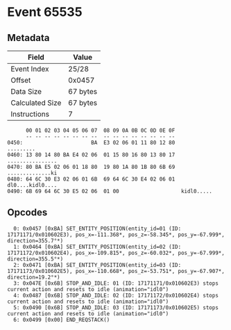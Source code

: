 # Event 65535

## Metadata

| Field           | Value    |
|-----------------|----------|
| Event Index     | 25/28    |
| Offset          | 0x0457   |
| Data Size       | 67 bytes |
| Calculated Size | 67 bytes |
| Instructions    | 7        |

```
      00 01 02 03 04 05 06 07  08 09 0A 0B 0C 0D 0E 0F
      -- -- -- -- -- -- -- --  -- -- -- -- -- -- -- --
0450:                      BA  E3 02 06 01 11 80 12 80         .........
0460: 13 80 14 80 BA E4 02 06  01 15 80 16 80 13 80 17  ................
0470: 80 BA E5 02 06 01 18 80  19 80 1A 80 1B 80 6B 69  ..............ki
0480: 64 6C 30 E3 02 06 01 6B  69 64 6C 30 E4 02 06 01  dl0....kidl0....
0490: 6B 69 64 6C 30 E5 02 06  01 00                    kidl0.....      
```

## Opcodes

```
  0: 0x0457 [0xBA] SET_ENTITY_POSITION(entity_id=01 (ID: 17171171/0x010602E3), pos_x=-111.368*, pos_z=-58.345*, pos_y=-67.999*, direction=355.7°*)
  1: 0x0464 [0xBA] SET_ENTITY_POSITION(entity_id=02 (ID: 17171172/0x010602E4), pos_x=-109.815*, pos_z=-60.032*, pos_y=-67.999*, direction=355.5°*)
  2: 0x0471 [0xBA] SET_ENTITY_POSITION(entity_id=03 (ID: 17171173/0x010602E5), pos_x=-110.668*, pos_z=-53.751*, pos_y=-67.907*, direction=19.2°*)
  3: 0x047E [0x6B] STOP_AND_IDLE: 01 (ID: 17171171/0x010602E3) stops current action and resets to idle (animation="idl0")
  4: 0x0487 [0x6B] STOP_AND_IDLE: 02 (ID: 17171172/0x010602E4) stops current action and resets to idle (animation="idl0")
  5: 0x0490 [0x6B] STOP_AND_IDLE: 03 (ID: 17171173/0x010602E5) stops current action and resets to idle (animation="idl0")
  6: 0x0499 [0x00] END_REQSTACK()
```
